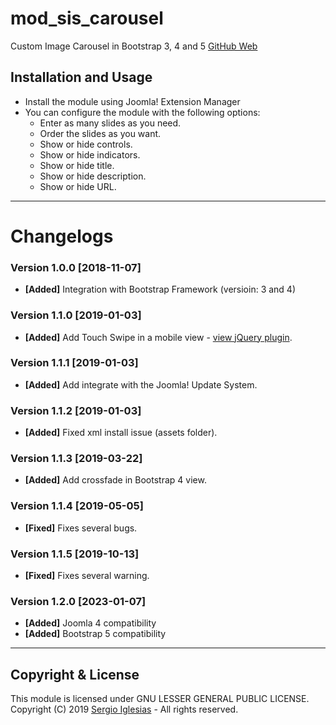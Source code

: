 # mod_sis_carousel
Custom Image Carousel in Bootstrap 3, 4 and 5
[GitHub Web](https://sergiois.github.io/sis-carousel.html "SIS Carousel")

## Installation and Usage
* Install the module using Joomla! Extension Manager
* You can configure the module with the following options:
    * Enter as many slides as you need.
    * Order the slides as you want.
    * Show or hide controls.
    * Show or hide indicators.
    * Show or hide title.
    * Show or hide description.
    * Show or hide URL.

* * *

# Changelogs

### Version 1.0.0 [2018-11-07]
* **[Added]** Integration with Bootstrap Framework (versioin: 3 and 4)

### Version 1.1.0 [2019-01-03]
* **[Added]** Add Touch Swipe in a mobile view - [view jQuery plugin](https://github.com/mattbryson/TouchSwipe-Jquery-Plugin "view jQuery plugin").

### Version 1.1.1 [2019-01-03]
* **[Added]** Add integrate with the Joomla! Update System.

### Version 1.1.2 [2019-01-03]
* **[Added]** Fixed xml install issue (assets folder).

### Version 1.1.3 [2019-03-22]
* **[Added]** Add crossfade in Bootstrap 4 view.

### Version 1.1.4 [2019-05-05]
* **[Fixed]** Fixes several bugs.

### Version 1.1.5 [2019-10-13]
* **[Fixed]** Fixes several warning.

### Version 1.2.0 [2023-01-07]
* **[Added]** Joomla 4 compatibility
* **[Added]** Bootstrap 5 compatibility

* * *

## Copyright & License
This module is licensed under GNU LESSER GENERAL PUBLIC LICENSE.
Copyright (C) 2019 [Sergio Iglesias](https://sergioiglesias.net) - All rights reserved.